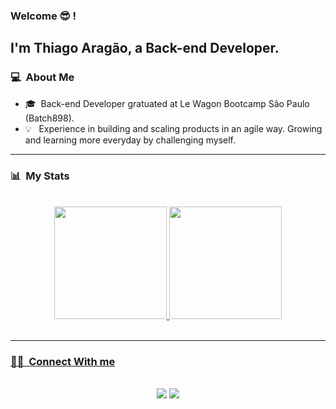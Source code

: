 ### Welcome 😎 !

## I'm Thiago Aragão, a Back-end Developer.

### 💻 &nbsp;About Me 
- 🎓 &nbsp;Back-end Developer gratuated at Le Wagon Bootcamp São Paulo (Batch898).
- 💡 &nbsp; Experience in building and scaling products in an agile way. Growing and learning more everyday by challenging myself.
<hr>

### 📊 &nbsp;My Stats
<br>
  <div align="center">
  <a href="https://github.com/thiagohoaragao/">
  <img height="180em" src="https://github-readme-stats.vercel.app/api?username=thiagohoaragao&show_icons=true&theme=gotham&include_all_commits=true&count_private=true"/>
  <img height="180em" src="https://github-readme-stats.vercel.app/api/top-langs/?username=thiagohoaragao&layout=compact&langs_count=7&theme=gotham"/>
</div>
<br>
<hr>
  
 ### 🤝🏻 &nbsp;Connect With me
  <br>
<div align="center"> 
    <a href="https://www.linkedin.com/in/thiagohoaragao/" target="_blank"><img src="https://img.shields.io/badge/-LinkedIn-%230077B5?style=for-the-badge&logo=linkedin&logoColor=white" target="_blank"></a> 
  <a href = "mailto:contact@thiagohoaragao.com"><img src="https://img.shields.io/badge/-Gmail-%23333?style=for-the-badge&logo=gmail&logoColor=white" target="_blank"></a>
</div>
